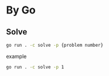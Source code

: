 By Go
===

## Solve

```bash
go run . -c solve -p {problem number}
```

example

```bash
go run . -c solve -p 1
```